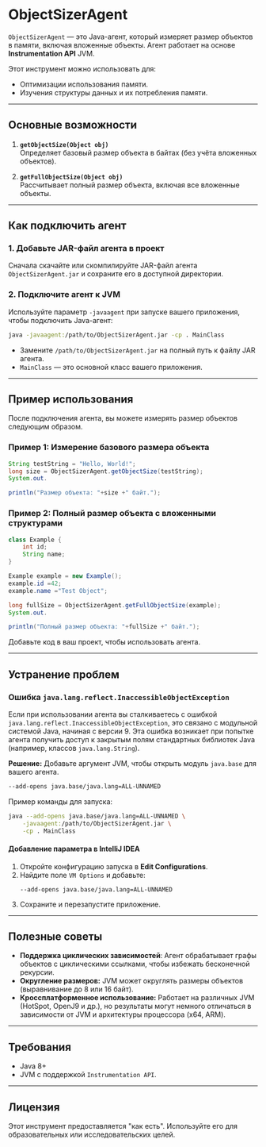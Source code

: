 # ObjectSizerAgent

`ObjectSizerAgent` — это Java-агент, который измеряет размер объектов в памяти, включая вложенные объекты. Агент
работает на основе **Instrumentation API** JVM.

Этот инструмент можно использовать для:

- Оптимизации использования памяти.
- Изучения структуры данных и их потребления памяти.

---

## Основные возможности

1. **`getObjectSize(Object obj)`**  
   Определяет базовый размер объекта в байтах (без учёта вложенных объектов).

2. **`getFullObjectSize(Object obj)`**  
   Рассчитывает полный размер объекта, включая все вложенные объекты.

---

## Как подключить агент

### 1. Добавьте JAR-файл агента в проект

Сначала скачайте или скомпилируйте JAR-файл агента `ObjectSizerAgent.jar` и сохраните его в доступной директории.

### 2. Подключите агент к JVM

Используйте параметр `-javaagent` при запуске вашего приложения, чтобы подключить Java-агент:

```bash
java -javaagent:/path/to/ObjectSizerAgent.jar -cp . MainClass
```

- Замените `/path/to/ObjectSizerAgent.jar` на полный путь к файлу JAR агента.
- `MainClass` — это основной класс вашего приложения.

---

## Пример использования

После подключения агента, вы можете измерять размер объектов следующим образом.

### Пример 1: Измерение базового размера объекта

```java
String testString = "Hello, World!";
long size = ObjectSizerAgent.getObjectSize(testString);
System.out.

println("Размер объекта: "+size +" байт.");
```

### Пример 2: Полный размер объекта с вложенными структурами

```java
class Example {
    int id;
    String name;
}

Example example = new Example();
example.id =42;
example.name ="Test Object";

long fullSize = ObjectSizerAgent.getFullObjectSize(example);
System.out.

println("Полный размер объекта: "+fullSize +" байт.");
```

Добавьте код в ваш проект, чтобы использовать агента.

---

## Устранение проблем

### Ошибка `java.lang.reflect.InaccessibleObjectException`

Если при использовании агента вы сталкиваетесь с ошибкой `java.lang.reflect.InaccessibleObjectException`, это связано с
модульной системой Java, начиная с версии 9. Эта ошибка возникает при попытке агента получить доступ к закрытым полям
стандартных библиотек Java (например, классов `java.lang.String`).

**Решение:** Добавьте аргумент JVM, чтобы открыть модуль `java.base` для вашего агента.

```bash
--add-opens java.base/java.lang=ALL-UNNAMED
```

Пример команды для запуска:

```bash
java --add-opens java.base/java.lang=ALL-UNNAMED \
    -javaagent:/path/to/ObjectSizerAgent.jar \
    -cp . MainClass
```

#### Добавление параметра в IntelliJ IDEA

1. Откройте конфигурацию запуска в **Edit Configurations**.
2. Найдите поле `VM Options` и добавьте:
   ```text
   --add-opens java.base/java.lang=ALL-UNNAMED
   ```
3. Сохраните и перезапустите приложение.

---

## Полезные советы

- **Поддержка циклических зависимостей**: Агент обрабатывает графы объектов с циклическими ссылками, чтобы избежать
  бесконечной рекурсии.
- **Округление размеров:** JVM может округлять размеры объектов (выравнивание до 8 или 16 байт).
- **Кроссплатформенное использование:** Работает на различных JVM (HotSpot, OpenJ9 и др.), но результаты могут немного
  отличаться в зависимости от JVM и архитектуры процессора (x64, ARM).

---

## Требования

- Java 8+
- JVM с поддержкой `Instrumentation API`.

---

## Лицензия

Этот инструмент предоставляется "как есть". Используйте его для образовательных или исследовательских целей.